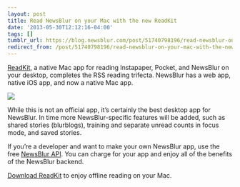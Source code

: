 ```yaml
---
layout: post
title: Read NewsBlur on your Mac with the new ReadKit
date: '2013-05-30T12:12:16-04:00'
tags: []
tumblr_url: https://blog.newsblur.com/post/51740798196/read-newsblur-on-your-mac-with-the-new-readkit
redirect_from: /post/51740798196/read-newsblur-on-your-mac-with-the-new-readkit/
---
```

[ReadKit](http://readkitapp.com), a native Mac app for reading Instapaper, Pocket, and NewsBlur on your desktop, completes the RSS reading trifecta. NewsBlur has a web app, native iOS app, and now a native Mac app.

[![](https://s3.amazonaws.com/static.newsblur.com/blog/readkit.jpg)](http://readkitapp.com)

While this is not an official app, it’s certainly the best desktop app for NewsBlur. In time more NewsBlur-specific features will be added, such as shared stories (blurblogs), training and separate unread counts in focus mode, and saved stories.

If you’re a developer and want to make your own NewsBlur app, use the free [NewsBlur API](http://www.newsblur.com/api). You can charge for your app and enjoy all of the benefits of the NewsBlur backend.

[Download ReadKit](http://readkitapp.com) to enjoy offline reading on your Mac.

